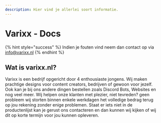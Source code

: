 ```yaml
---
description: Hier vind je allerlei soort informatie.
---
```


# Varixx - Docs

{% hint style="success" %}
Indien je fouten vind neem dan contact op via info@varixx.nl
{% endhint %}

## Wat is varixx.nl?

Varixx is een bedrijf opgericht door 4 enthousiaste jongens. Wij maken prachtige designs voor content creators, bedrijven of gewoon voor jezelf. Ook kan je bij ons andere dingen bestellen zoals Discord Bots, Websites en nog veel meer. Wij helpen onze klanten met plezier, niet tevreden? geen probleem wij storten binnen enkele werkdagen het volledige bedrag terug op jou rekening zonder enige problemen. Staat er iets niet in de productenlijst kan je gerust ons contacteren en dan kunnen wij kijken of wij dit op korte termijn voor jou kunnen opleveren.

